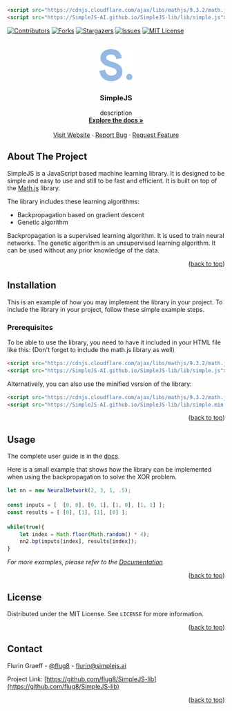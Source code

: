 ```html
<script src="https://cdnjs.cloudflare.com/ajax/libs/mathjs/9.3.2/math.js"></script>
<script src="https://SimpleJS-AI.github.io/SimpleJS-lib/lib/simple.js"></script>
```
<a name="readme-top"></a>

[![Contributors][contributors-shield]][contributors-url]
[![Forks][forks-shield]][forks-url]
[![Stargazers][stars-shield]][stars-url]
[![Issues][issues-shield]][issues-url]
[![MIT License][license-shield]][license-url]



<!-- PROJECT LOGO -->
<br />
<div align="center">
  <a href="https://github.com/flug8/SimpleJS-lib">
    <img src="logo.png" alt="Logo" width="80" height="80">
  </a>

<h3 align="center">SimpleJS</h3>

  <p align="center">
    description
    <br />
    <a href="https://github.com/flug8/SimpleJS-lib/wiki"><strong>Explore the docs »</strong></a>
    <br />
    <br />
    <a href="https://simplejs.ai">Visit Website</a>
    ·
    <a href="https://github.com/flug8/SimpleJS-lib/issues">Report Bug</a>
    ·
    <a href="https://github.com/flug8/SimpleJS-lib/issues">Request Feature</a>
  </p>
</div>




<!-- ABOUT THE PROJECT -->
## About The Project
SimpleJS is a JavaScript based machine learning library. It is designed to be simple and easy to use and still to be fast and efficient. It is built on top of the [Math.js](https://mathjs.org/) library.

The library includes these learning algorithms:
* Backpropagation based on gradient descent
* Genetic algorithm

Backpropagation is a supervised learning algorithm. It is used to train neural networks. 
The genetic algorithm is an unsupervised learning algorithm. It can be used without any prior knowledge of the data.

<p align="right">(<a href="#readme-top">back to top</a>)</p>

<!-- GETTING STARTED -->
## Installation

This is an example of how you may implement the library in your project.
To include the library in your project, follow these simple example steps.

### Prerequisites

To be able to use the library, you need to have it included in your HTML file like this:
(Don't forget to include the math.js library as well)
```html
<script src="https://cdnjs.cloudflare.com/ajax/libs/mathjs/9.3.2/math.js"></script>
<script src="https://SimpleJS-AI.github.io/SimpleJS-lib/lib/simple.js"></script>
  ```
Alternatively, you can also use the minified version of the library:
```html
<script src="https://cdnjs.cloudflare.com/ajax/libs/mathjs/9.3.2/math.js"></script>
<script src="https://SimpleJS-AI.github.io/SimpleJS-lib/lib/simple.min.js"></script>
  ```

<p align="right">(<a href="#readme-top">back to top</a>)</p>



<!-- USAGE EXAMPLES -->
## Usage
The complete user guide is in the [docs](https://example.com).

Here is a small example that shows how the library can be implemented when using the backpropagation to solve the XOR problem.

```javascript
let nn = new NeuralNetwork(2, 3, 1, .5);

const inputs = [  [0, 0], [0, 1], [1, 0], [1, 1] ];
const results = [ [0], [1], [1], [0] ];

while(true){
    let index = Math.floor(Math.random() * 4);
    nn2.bp(inputs[index], results[index]);
}
```


_For more examples, please refer to the [Documentation](https://example.com)_




<p align="right">(<a href="#readme-top">back to top</a>)</p>


<!-- LICENSE -->
## License

Distributed under the MIT License. See `LICENSE` for more information.

<p align="right">(<a href="#readme-top">back to top</a>)</p>



<!-- CONTACT -->
## Contact

Flurin Graeff - [@flug8](https://twitter.com/flug81) - flurin@simplejs.ai

Project Link: [https://github.com/flug8/SimpleJS-lib](https://github.com/flug8/SimpleJS-lib)

<p align="right">(<a href="#readme-top">back to top</a>)</p>




<!-- MARKDOWN LINKS & IMAGES -->
<!-- https://www.markdownguide.org/basic-syntax/#reference-style-links -->
[contributors-shield]: https://img.shields.io/github/contributors/flug8/SimpleJS-lib.svg?style=for-the-badge
[contributors-url]: https://github.com/flug8/SimpleJS-lib/graphs/contributors
[forks-shield]: https://img.shields.io/github/forks/flug8/SimpleJS-lib.svg?style=for-the-badge
[forks-url]: https://github.com/flug8/SimpleJS-lib/network/members
[stars-shield]: https://img.shields.io/github/stars/flug8/SimpleJS-lib.svg?style=for-the-badge
[stars-url]: https://github.com/flug8/SimpleJS-lib/stargazers
[issues-shield]: https://img.shields.io/github/issues/flug8/SimpleJS-lib.svg?style=for-the-badge
[issues-url]: https://github.com/flug8/SimpleJS-lib/issues
[license-shield]: https://img.shields.io/github/license/flug8/SimpleJS-lib.svg?style=for-the-badge&label=license
[license-url]: https://github.com/flug8/SimpleJS-lib/blob/master/LICENSE
[product-screenshot]: https://placehold.co/600x400?font=roboto&text=SimpleJS
